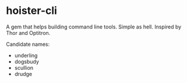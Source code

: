 # hoister-cli

A gem that helps building command line tools. Simple as hell.
Inspired by Thor and Optitron.

Candidate names:
 - underling
 - dogsbudy
 - scullion 
 - drudge
 